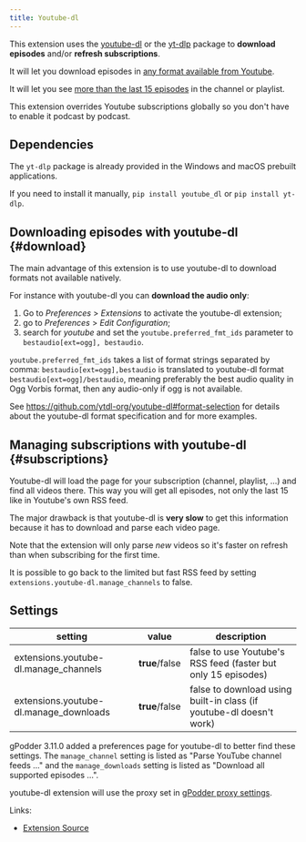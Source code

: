 ```yaml
---
title: Youtube-dl
---
```


This extension uses the [youtube-dl](http://ytdl-org.github.io/youtube-dl/) or the
[yt-dlp](https://github.com/yt-dlp/yt-dlp) package to **download episodes** and/or
**refresh subscriptions**.

It will let you download episodes in [any format available from Youtube](#download).

It will let you see [more than the last 15 episodes](#subscriptions) in the channel or playlist.

This extension overrides Youtube subscriptions globally so you don't have to enable it podcast by podcast.


## Dependencies

The `yt-dlp` package is already provided in the Windows and macOS prebuilt applications.

If you need to install it manually, `pip install youtube_dl` or `pip install yt-dlp`.


## Downloading episodes with youtube-dl         {#download}

The main advantage of this extension is to use youtube-dl to download formats not available natively.

For instance with youtube-dl you can **download the audio only**:
 1. Go to *Preferences* > *Extensions* to activate the youtube-dl extension;
 3. go to *Preferences* > *Edit Configuration*;
 4. search for *youtube* and set the `youtube.preferred_fmt_ids` parameter to `bestaudio[ext=ogg], bestaudio`.

`youtube.preferred_fmt_ids` takes a list of format strings separated by comma:
`bestaudio[ext=ogg],bestaudio` is translated to youtube-dl format `bestaudio[ext=ogg]/bestaudio`, meaning preferably
the best audio quality in Ogg Vorbis format, then any audio-only if ogg is not available.

See <https://github.com/ytdl-org/youtube-dl#format-selection> for details
about the youtube-dl format specification and for more examples.


## Managing subscriptions with youtube-dl      {#subscriptions}

Youtube-dl will load the page for your subscription (channel, playlist, ...) and find all
videos there. This way you will get all episodes, not only the last 15 like in Youtube's own
RSS feed.

The major drawback is that youtube-dl is **very slow** to get this information because
it has to download and parse each video page.

Note that the extension will only parse *new* videos so it's faster on refresh than when subscribing
for the first time.

It is possible to go back to the limited but fast RSS feed by setting `extensions.youtube-dl.manage_channels`
to false.

## Settings

| setting                                   | value          | description                                                                   |
|-------------------------------------------|----------------|-------------------------------------------------------------------------------|
| extensions.youtube-dl.manage_channels     | **true**/false | false to use Youtube's RSS feed (faster but only 15 episodes)                 |
| extensions.youtube-dl.manage_downloads    | **true**/false | false to download using built-in class (if youtube-dl doesn't work)           |

gPodder 3.11.0 added a preferences page for youtube-dl to better find these settings.
The `manage_channel` setting is listed as "Parse YouTube channel feeds ..."
and the `manage_downloads` setting is listed as "Download all supported episodes ...".

youtube-dl extension will use the proxy set in [gPodder proxy settings](../user-manual.md#using-a-http-or-socks-proxy-server).

Links:

- [Extension Source](https://github.com/gpodder/gpodder/blob/master/share/gpodder/extensions/youtube-dl.py)
